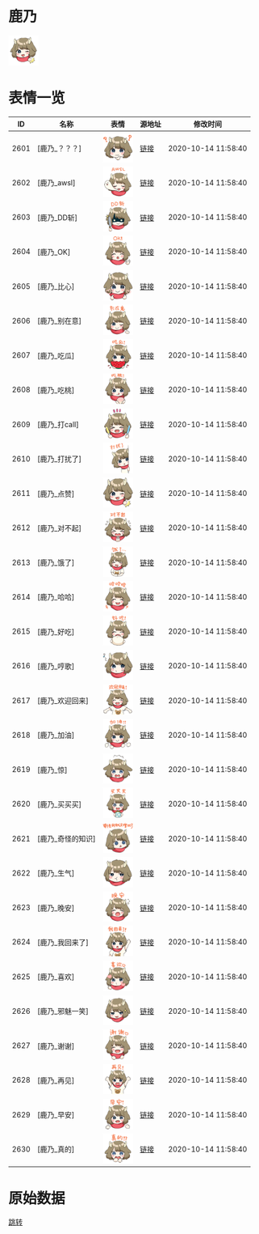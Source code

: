 # 鹿乃

<img src="./cover.png" height="60" alt="cover" />

# 表情一览

|ID|名称|表情|源地址|修改时间|
|----|----|----|----|----|
|2601|[鹿乃_？？？]|<img src="./pic/002601_%5B鹿乃_？？？%5D.png" height="60" alt="？？？"/>|[链接](http://i0.hdslb.com/bfs/emote/502817b928fde334b35425827064258a604579c4.png)|2020-10-14 11:58:40|
|2602|[鹿乃_awsl]|<img src="./pic/002602_%5B鹿乃_awsl%5D.png" height="60" alt="awsl"/>|[链接](http://i0.hdslb.com/bfs/emote/ad8ae99242c30893ab71b1219c3d8f1e9040e5e7.png)|2020-10-14 11:58:40|
|2603|[鹿乃_DD斩]|<img src="./pic/002603_%5B鹿乃_DD斩%5D.png" height="60" alt="DD斩"/>|[链接](http://i0.hdslb.com/bfs/emote/b679f56e9784a37eeef17fd7e8136e0aefe25414.png)|2020-10-14 11:58:40|
|2604|[鹿乃_OK]|<img src="./pic/002604_%5B鹿乃_OK%5D.png" height="60" alt="OK"/>|[链接](http://i0.hdslb.com/bfs/emote/5cef9b3abccf0136eba60e8435dc0cc840aa346b.png)|2020-10-14 11:58:40|
|2605|[鹿乃_比心]|<img src="./pic/002605_%5B鹿乃_比心%5D.png" height="60" alt="比心"/>|[链接](http://i0.hdslb.com/bfs/emote/cb89f937ccaeef13865e8db9d894da89c1c9d623.png)|2020-10-14 11:58:40|
|2606|[鹿乃_别在意]|<img src="./pic/002606_%5B鹿乃_别在意%5D.png" height="60" alt="别在意"/>|[链接](http://i0.hdslb.com/bfs/emote/0890fe596a75f191c415f13b6ba1df1bc4476ce3.png)|2020-10-14 11:58:40|
|2607|[鹿乃_吃瓜]|<img src="./pic/002607_%5B鹿乃_吃瓜%5D.png" height="60" alt="吃瓜"/>|[链接](http://i0.hdslb.com/bfs/emote/22a727ae7222945e39a7c0d8309040aa6cf7e52e.png)|2020-10-14 11:58:40|
|2608|[鹿乃_吃桃]|<img src="./pic/002608_%5B鹿乃_吃桃%5D.png" height="60" alt="吃桃"/>|[链接](http://i0.hdslb.com/bfs/emote/193313c1722c67d0a96319f46c8fae2962b1ef87.png)|2020-10-14 11:58:40|
|2609|[鹿乃_打call]|<img src="./pic/002609_%5B鹿乃_打call%5D.png" height="60" alt="打call"/>|[链接](http://i0.hdslb.com/bfs/emote/3152d83475c03d08a7862321a13ba1a85c65ee21.png)|2020-10-14 11:58:40|
|2610|[鹿乃_打扰了]|<img src="./pic/002610_%5B鹿乃_打扰了%5D.png" height="60" alt="打扰了"/>|[链接](http://i0.hdslb.com/bfs/emote/7f99e8ee32fa081f183a25f7993fd7777aa69b4c.png)|2020-10-14 11:58:40|
|2611|[鹿乃_点赞]|<img src="./pic/002611_%5B鹿乃_点赞%5D.png" height="60" alt="点赞"/>|[链接](http://i0.hdslb.com/bfs/emote/be3f3d478f961e50266b91bc32d59420a71667c0.png)|2020-10-14 11:58:40|
|2612|[鹿乃_对不起]|<img src="./pic/002612_%5B鹿乃_对不起%5D.png" height="60" alt="对不起"/>|[链接](http://i0.hdslb.com/bfs/emote/009ee0707e1bea597a14e93e90a9dd010683128b.png)|2020-10-14 11:58:40|
|2613|[鹿乃_饿了]|<img src="./pic/002613_%5B鹿乃_饿了%5D.png" height="60" alt="饿了"/>|[链接](http://i0.hdslb.com/bfs/emote/f09bee2dc540d1d375b4bd51ab885734945e1e09.png)|2020-10-14 11:58:40|
|2614|[鹿乃_哈哈]|<img src="./pic/002614_%5B鹿乃_哈哈%5D.png" height="60" alt="哈哈"/>|[链接](http://i0.hdslb.com/bfs/emote/7e16431075f0656f9b86d211b6dd39a5d35aa5c7.png)|2020-10-14 11:58:40|
|2615|[鹿乃_好吃]|<img src="./pic/002615_%5B鹿乃_好吃%5D.png" height="60" alt="好吃"/>|[链接](http://i0.hdslb.com/bfs/emote/976d781ff701e716aa6e16e443d07de77f1e9bf5.png)|2020-10-14 11:58:40|
|2616|[鹿乃_哼歌]|<img src="./pic/002616_%5B鹿乃_哼歌%5D.png" height="60" alt="哼歌"/>|[链接](http://i0.hdslb.com/bfs/emote/b56e39de490efb6be652b138ee59d7767686b897.png)|2020-10-14 11:58:40|
|2617|[鹿乃_欢迎回来]|<img src="./pic/002617_%5B鹿乃_欢迎回来%5D.png" height="60" alt="欢迎回来"/>|[链接](http://i0.hdslb.com/bfs/emote/0a735b7bcfcb59ed23b1166122e974b4def96ab5.png)|2020-10-14 11:58:40|
|2618|[鹿乃_加油]|<img src="./pic/002618_%5B鹿乃_加油%5D.png" height="60" alt="加油"/>|[链接](http://i0.hdslb.com/bfs/emote/bcfaad00596cbb6164ff59a5587f6591c17b51b4.png)|2020-10-14 11:58:40|
|2619|[鹿乃_惊]|<img src="./pic/002619_%5B鹿乃_惊%5D.png" height="60" alt="惊"/>|[链接](http://i0.hdslb.com/bfs/emote/a5b3c34716d67fde980a18519d8be773f16f8072.png)|2020-10-14 11:58:40|
|2620|[鹿乃_买买买]|<img src="./pic/002620_%5B鹿乃_买买买%5D.png" height="60" alt="买买买"/>|[链接](http://i0.hdslb.com/bfs/emote/37fa6aeb13408b854bf13979b5a06918c30d5c02.png)|2020-10-14 11:58:40|
|2621|[鹿乃_奇怪的知识]|<img src="./pic/002621_%5B鹿乃_奇怪的知识%5D.png" height="60" alt="奇怪的知识"/>|[链接](http://i0.hdslb.com/bfs/emote/38b18fa6d102b0d0ed430c4e16c60e224f34bf07.png)|2020-10-14 11:58:40|
|2622|[鹿乃_生气]|<img src="./pic/002622_%5B鹿乃_生气%5D.png" height="60" alt="生气"/>|[链接](http://i0.hdslb.com/bfs/emote/a435d87d5d33ff16cb6c7c0e97f8de1348fec9a2.png)|2020-10-14 11:58:40|
|2623|[鹿乃_晚安]|<img src="./pic/002623_%5B鹿乃_晚安%5D.png" height="60" alt="晚安"/>|[链接](http://i0.hdslb.com/bfs/emote/7e89ab8794d563a65446b9fcd1df6fe8a7cd3496.png)|2020-10-14 11:58:40|
|2624|[鹿乃_我回来了]|<img src="./pic/002624_%5B鹿乃_我回来了%5D.png" height="60" alt="我回来了"/>|[链接](http://i0.hdslb.com/bfs/emote/c003a594bb224caae0e2ab29d99991cf4fedb8e7.png)|2020-10-14 11:58:40|
|2625|[鹿乃_喜欢]|<img src="./pic/002625_%5B鹿乃_喜欢%5D.png" height="60" alt="喜欢"/>|[链接](http://i0.hdslb.com/bfs/emote/60b42d1be3c13dbb0403526508d3368dcad2766b.png)|2020-10-14 11:58:40|
|2626|[鹿乃_邪魅一笑]|<img src="./pic/002626_%5B鹿乃_邪魅一笑%5D.png" height="60" alt="邪魅一笑"/>|[链接](http://i0.hdslb.com/bfs/emote/51e3c0440ded232e576b1b00e5cc3fb46944308f.png)|2020-10-14 11:58:40|
|2627|[鹿乃_谢谢]|<img src="./pic/002627_%5B鹿乃_谢谢%5D.png" height="60" alt="谢谢"/>|[链接](http://i0.hdslb.com/bfs/emote/e22bab597ed1ca3dc6a1c7c88759f1531ce920a6.png)|2020-10-14 11:58:40|
|2628|[鹿乃_再见]|<img src="./pic/002628_%5B鹿乃_再见%5D.png" height="60" alt="再见"/>|[链接](http://i0.hdslb.com/bfs/emote/257066047f20bb4df5cecdfaffde5c9928b5ede7.png)|2020-10-14 11:58:40|
|2629|[鹿乃_早安]|<img src="./pic/002629_%5B鹿乃_早安%5D.png" height="60" alt="早安"/>|[链接](http://i0.hdslb.com/bfs/emote/f4687445d085cea242c917b9fd6a11d8e3e4a462.png)|2020-10-14 11:58:40|
|2630|[鹿乃_真的]|<img src="./pic/002630_%5B鹿乃_真的%5D.png" height="60" alt="真的"/>|[链接](http://i0.hdslb.com/bfs/emote/41a79d3f85a3332f4d7197beee55ca14795a3b56.png)|2020-10-14 11:58:40|

# 原始数据

[跳转](./raw.json)

